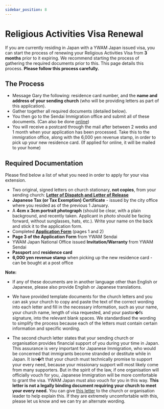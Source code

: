 ```yaml
---
sidebar_position: 8
---
```


# Religious Activities Visa Renewal

If you are currently residing in Japan with a YWAM Japan issued visa, you can start the process of renewing your Religious Activities Visa from **3 months** prior to it expiring. We recommend starting the process of gathering the required documents prior to this. This page details this process. **Please follow this process carefully.**

## The Process

- Message Gary the following: residence card number, and the **name and address of your sending church** (who will be providing letters as part of this application).
- Gather together all required documents (detailed below).
- You then go to the Sendai Immigration office and submit all of these documents. (Can also be done [online](https://www.moj.go.jp/isa/applications/online/onlineshinsei.html?hl=en))
- You will receive a postcard through the mail after between 2 weeks and 1 month when your application has been processed. Take this to the immigration office, along with the 6,000 yen revenue stamp, in order to pick up your new residence card. (If applied for online, it will be mailed to your home)

## Required Documentation

Please find below a list of what you need in order to apply for your visa extension.

- Two original, signed letters on church stationary, **not copies**, from your sending church: **[Letter of Dispatch and Letter of Release](https://docs.google.com/document/d/1lloWRO8fn_bFzZgI_I7V7z8CWk0nJaIXqQaUioxPqmY/edit?usp=sharing)**
- **Japanese Tax (or Tax Exemption) Certificate** - issued by the city office where you resided as of the previous 1 January.
- A **4cm x 3cm portrait photograph** (should be clear, with a plain background, and recently taken. Applicant in photo should be facing forward, without sunglasses, hats, etc.). Write your name on the back and stick it to the application form.
- Completed **[Application Form](http://www.moj.go.jp/isa/content/930004102.pdf)** (pages 1 and 2)
- **Page 3 of the Application Form** from YWAM Sendai
- YWAM Japan National Office issued **Invitation/Warranty** from YWAM Sendai
- **Passport** and **residence card**
- **6,000 yen revenue stamp** when picking up the new residence card - can be bought at a post office

**Note:**

* If any of these documents are in another language other than English or Japanese, please also provide English or Japanese translations.

* We have provided template documents for the church letters and you can ask your church to copy and paste the text of the correct wording into each letter and fill in the necessary information, such as your name, your church name, length of visa requested, and your pastor�fs signature, into the relevant blank spaces. We standardised the wording to simplify the process because each of the letters must contain certain information and specific wording.

* The second church letter states that your sending church or organisation provides financial support of you during your time in Japan. This assurance is very important for Japanese Immigration, who would be concerned that immigrants become stranded or destitute while in Japan. It isn�ft that your church must technically promise to support your every need, because your missionary support will most likely come from many supporters. But in the spirit of the law, if one organisation will officially vouch for you, Japanese Immigration will be more comfortable to grant the visa. YWAM Japan must also vouch for you in this way. **This letter is not a legally binding document requiring your church to meet your every need.** You can give [this letter](https://docs.google.com/document/d/1KKXTho_OyYNvdtzujvbaIqfp9yFA8uI2LY-5PyZIj2o/edit?usp=sharing) to the church or organisation leader to help explain this. If they are extremely uncomfortable with this, please let us know and we can try an alternate wording.

